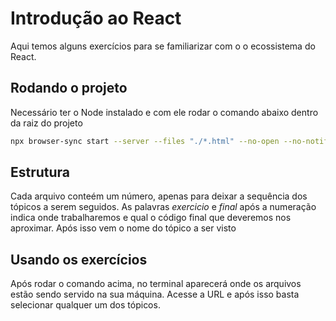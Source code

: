 # Introdução ao React

Aqui temos alguns exercícios para se familiarizar com o o ecossistema do React.

## Rodando o projeto

Necessário ter o Node instalado e com ele rodar o comando abaixo dentro da raiz do projeto

```bash
npx browser-sync start --server --files "./*.html" --no-open --no-notify --directory
```

## Estrutura

Cada arquivo conteém um número, apenas para deixar a sequência dos tópicos a serem seguidos. As palavras *exercicio* e *final* após a numeração indica onde trabalharemos e qual o código final que deveremos nos aproximar. Após isso vem o nome do tópico a ser visto

## Usando os exercícios

Após rodar o comando acima, no terminal aparecerá onde os arquivos estão sendo servido na sua máquina. Acesse a URL e após isso basta selecionar qualquer um dos tópicos.